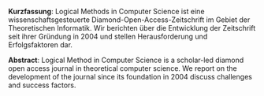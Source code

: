 **Kurzfassung**: Logical Methods in Computer Science ist eine wissenschaftsgesteuerte Diamond-Open-Access-Zeitschrift im Gebiet der Theoretischen Informatik. Wir berichten über die Entwicklung der Zeitschrift seit ihrer Gründung in 2004 und stellen Herausforderung und Erfolgsfaktoren dar.

**Abstract**: Logical Method in Computer Science is a scholar-led diamond open access journal in theoretical computer science. We report on the development of the journal since its foundation in 2004 discuss challenges and success factors.